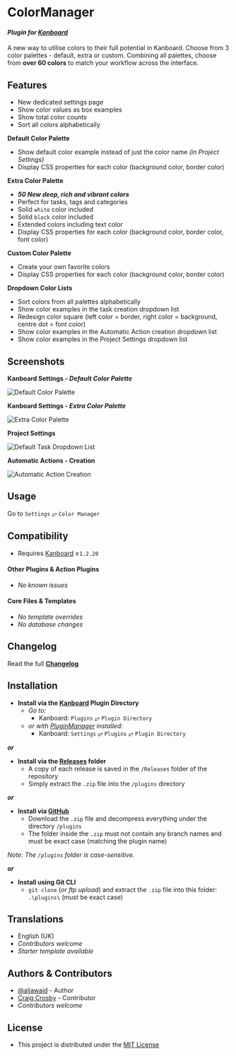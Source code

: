 # ColorManager

#### _Plugin for [Kanboard](https://github.com/fguillot/kanboard "Kanboard - Kanban Project Management Software")_

A new way to utilise colors to their full potential in Kanboard. Choose from 3 color palettes - default, extra or custom. Combining all palettes, choose from **over 60 colors** to match your workflow across the interface.


Features
-------------

- New dedicated settings page
- Show color values as box examples
- Show total color counts
- Sort all colors alphabetically

**Default Color Palette**   
- Show default color example instead of just the color name _(in Project Settings)_
- Display CSS properties for each color (background color, border color)

**Extra Color Palette**  
- **_50 New deep, rich and vibrant colors_**
- Perfect for tasks, tags and categories
- Solid `white` color included
- Solid `black` color included
- Extended colors including text color
- Display CSS properties for each color (background color, border color, font color)

**Custom Color Palette**  
- Create your own favorite colors
- Display CSS properties for each color (background color, border color)

**Dropdown Color Lists**  
- Sort colors from all palettes alphabetically
- Show color examples in the task creation dropdown list
- Redesign color square (left color = border, right color = background, centre dot = font color)
- Show color examples in the Automatic Action creation dropdown list
- Show color examples in the Project Settings dropdown list

Screenshots
----------

**Kanboard Settings - _Default Color Palette_**  

![Default Color Palette](../master/screenshot-settings-default-palette.png "Default Color Palette")

**Kanboard Settings - _Extra Color Palette_**  

![Extra Color Palette](../master/screenshot-settings-extra-palette.png "Extra Color Palette")

**Project Settings**  

![Default Task Dropdown List](../master/screenshot-default-task-dropdown-list.png "Default Task Dropdown List")

**Automatic Actions - Creation**  

![Automatic Action Creation](../master/screenshot-automatic-action-dropdown-list.png "Automatic Action Dropdown List")


Usage
-------------

Go to `Settings` &#10562; `Color Manager`


Compatibility
-------------

- Requires [Kanboard](https://github.com/fguillot/kanboard "Kanboard - Kanban Project Management Software") ≥`1.2.20`

#### Other Plugins & Action Plugins
- _No known issues_
#### Core Files & Templates
- _No template overrides_
- _No database changes_


Changelog
---------

Read the full [**Changelog**](../master/changelog.md "See changes")
 

Installation
------------

- **Install via the [Kanboard](https://github.com/fguillot/kanboard "Kanboard - Kanban Project Management Software") Plugin Directory**
  - _Go to:_
    - Kanboard: `Plugins` &#10562; `Plugin Directory`
  - _or with [PluginManager](https://github.com/aljawaid/PluginManager) installed:_
    - Kanboard: `Settings` &#10562; `Plugins` &#10562; `Plugin Directory`

**_or_**

- **Install via the [Releases](../master/Releases/ "A copy of each release is saved in the folder") folder**
  - A copy of each release is saved in the `/Releases` folder of the repository
  - Simply extract the `.zip` file into the `/plugins` directory

**_or_**

- **Install via [GitHub](https://github.com/aljawaid "Find the correct plugin from the list of repositories")**
  - Download the `.zip` file and decompress everything under the directory `/plugins`
  - The folder inside the `.zip` must not contain any branch names and must be exact case (matching the plugin name)

_Note: The `/plugins` folder is case-sensitive._

**_or_**

- **Install using Git CLI**
  - `git clone` (_or ftp upload_) and extract the `.zip` file into this folder: `.\plugins\` (must be exact case)


Translations
------------

- English (UK)
- _Contributors welcome_
- _Starter template available_

Authors & Contributors
----------------------

- [@aljawaid](https://github.com/aljawaid) - Author
- [Craig Crosby](https://github.com/creecros) - Contributor
- _Contributors welcome_


License
-------
- This project is distributed under the [MIT License](../master/LICENSE "Read The MIT license")
